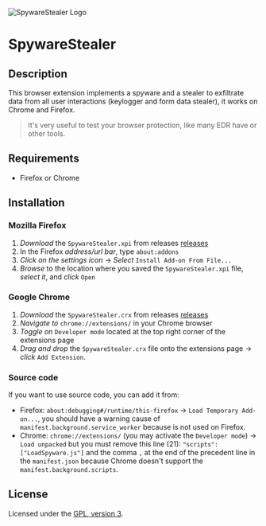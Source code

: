 ![SpywareStealer Logo](https://mauricelambert.github.io/info/javascript/security/SpywareStealer_small.png "SpywareStealer logo")

# SpywareStealer

## Description

This browser extension implements a spyware and a stealer to exfiltrate data from all user interactions (keylogger and form data stealer), it works on Chrome and Firefox.

> It's very useful to test your browser protection, like many EDR have or other tools.

## Requirements

 - Firefox or Chrome

## Installation

### Mozilla Firefox

1. *Download* the `SpywareStealer.xpi` from releases [releases](https://github.com/mauricelambert/SpywareStealer/releases)
2. In the Firefox *address/url bar*, type `about:addons`
3. *Click on the settings icon* -> *Select* `Install Add-on From File...`
4. *Browse* to the location where you saved the `SpywareStealer.xpi` file, *select it*, and *click* `Open`

### Google Chrome

1. *Download* the `SpywareStealer.crx` from releases [releases](https://github.com/mauricelambert/SpywareStealer/releases)
2. *Navigate to* `chrome://extensions/` in your Chrome browser
3. *Toggle on* `Developer mode` located at the top right corner of the extensions page
4. *Drag and drop* the `SpywareStealer.crx` file onto the extensions page -> *click* `Add Extension`.

### Source code

If you want to use source code, you can add it from:

 - Firefox: `about:debugging#/runtime/this-firefox` -> `Load Temporary Add-on...`, you should have a warning cause of `manifest.background.service_worker` because is not used on Firefox.
 - Chrome: `chrome://extensions/` (you may activate the `Developer mode`) -> `Load unpacked` but you must remove this line (21): `"scripts": ["LoadSpyware.js"]` and the comma `,` at the end of the precedent line in the `manifest.json` because Chrome doesn't support the `manifest.background.scripts`.

## License

Licensed under the [GPL, version 3](https://www.gnu.org/licenses/).
